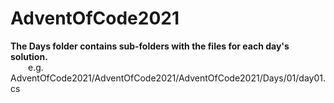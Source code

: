 # AdventOfCode2021

<strong>The Days folder contains sub-folders with the files for each day's solution.</strong><br>
&emsp;&emsp;e.g. AdventOfCode2021/AdventOfCode2021/AdventOfCode2021/Days/01/day01.cs
